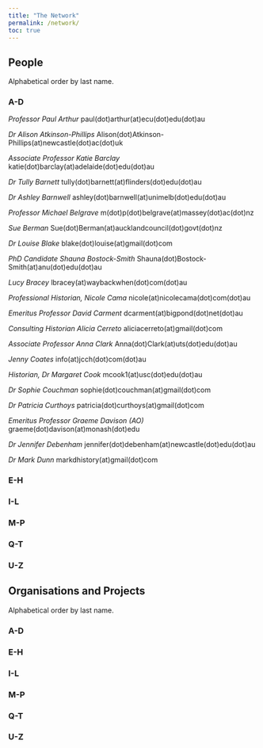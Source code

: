 ```yaml
---
title: "The Network"
permalink: /network/
toc: true
---
```

## People
Alphabetical order by last name.
### A-D
*Professor Paul Arthur*
paul(dot)arthur(at)ecu(dot)edu(dot)au

*Dr	Alison Atkinson-Phillips*
Alison(dot)Atkinson-Phillips(at)newcastle(dot)ac(dot)uk

*Associate Professor Katie Barclay*
katie(dot)barclay(at)adelaide(dot)edu(dot)au

*Dr Tully	Barnett*
tully(dot)barnett(at)flinders(dot)edu(dot)au

*Dr Ashley Barnwell*
ashley(dot)barnwell(at)unimelb(dot)edu(dot)au

*Professor Michael	Belgrave*
m(dot)p(dot)belgrave(at)massey(dot)ac(dot)nz

*Sue Berman*
Sue(dot)Berman(at)aucklandcouncil(dot)govt(dot)nz

*Dr	Louise Blake*
blake(dot)louise(at)gmail(dot)com

*PhD Candidate Shauna	Bostock-Smith*
Shauna(dot)Bostock-Smith(at)anu(dot)edu(dot)au

*Lucy	Bracey*
lbracey(at)waybackwhen(dot)com(dot)au

*Professional Historian, Nicole	Cama*
nicole(at)nicolecama(dot)com(dot)au

*Emeritus Professor David Carment*
dcarment(at)bigpond(dot)net(dot)au

*Consulting Historian Alicia Cerreto*
aliciacerreto(at)gmail(dot)com

*Associate Professor Anna Clark*
Anna(dot)Clark(at)uts(dot)edu(dot)au

*Jenny Coates*
info(at)jcch(dot)com(dot)au

*Historian, Dr Margaret Cook*
mcook1(at)usc(dot)edu(dot)au

*Dr Sophie Couchman*
sophie(dot)couchman(at)gmail(dot)com

*Dr Patricia Curthoys*
patricia(dot)curthoys(at)gmail(dot)com

*Emeritus Professor Graeme Davison (AO)*
graeme(dot)davison(at)monash(dot)edu

*Dr Jennifer Debenham*
jennifer(dot)debenham(at)newcastle(dot)edu(dot)au

*Dr Mark Dunn*
markdhistory(at)gmail(dot)com


### E-H
### I-L
### M-P
### Q-T
### U-Z




## Organisations and Projects
Alphabetical order by last name.
### A-D
### E-H
### I-L
### M-P
### Q-T
### U-Z
